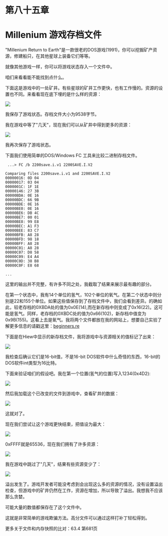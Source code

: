 # 第八十五章
# Millenium 游戏存档文件

"Millenium Return to Earth"是一款很老的DOS游戏(1991)，你可以挖掘矿产资源，修建船只，在其他星球上装备它们等等。

就像其他游戏一样，你可以将游戏状态存入一个文件中。

咱们来看看能不能找到点什么。

下面这是游戏中的一处矿井。有些星球的矿井工作更快，也有工作慢的。资源的设置也不同。来看看现在底下埋的是什么样的资源：

![](img/C85-1.png)

我保存了游戏状态。存档文件大小为9538字节。

我在游戏中等了"几天"，现在我们可以从矿井中得到更多的资源：

![](img/C85-2.png)

我再次保存了游戏状态。

下面我们使用简单的DOS/Windows FC 工具来比较二进制存档文件。

```
￼...> FC /b 2200save.i.v1 2200SAVE.I.V2Comparing files 2200save.i.v1 and 2200SAVE.I.V200000016: 0D 0400000017: 03 040000001C: 1F 1E00000146: 27 3B00000BDA: 0E 1600000BDC: 66 9B00000BDE: 0E 1600000BE0: 0E 1600000BE6: DB 4C00000BE7: 00 0100000BE8: 99 E800000BEC: A1 F300000BEE: 83 C700000BFB: A8 2800000BFD: 98 1800000BFF: A8 2800000C01: A8 2800000C07: D8 5800000C09: E4 A400000C0D: 38 B800000C0F: E8 68
...
```
这里的输出并不完整，有许多不同之处，我截取了结果来展示最有趣的部分。

在第一个状态中，我有14个单位的氢气，102个单位的氧气。在第二个状态中则分别是22和155个单位。如果这些值保存到了存档文件中，我们会看到差异。的确如此，较老存档的0XBDA处的值为0x0E(14),而在新存档中则变成了0x16(22)。这可能是氢气。同样，老存档的0XBDC处的值为0x66(102)，新存档中值变为0x9B(155)。这看上去是氧气。我将两个文件都放在我的网站上，想要自己实验了解更多信息的请戳这里：[beginners.re](http://beginners.re/examples/millenium_DOS_game/)

下面是在Hiew中显示的新存档文件，我将游戏中与资源相关的值标记了出来：

![](img/C85-3.png)

我检查后确认它们是16-bit值，不是16-bit DOS软件中什么奇怪的东西，16-bit的DOS软件int类型为16比特。

下面来验证咱们的假设吧。我在第一个位置(氢气的位置)写入1234(0x4D2):

![](img/C85-4.png)

然后我加载这个已改变的文件到游戏中，查看矿井的数据：

![](img/C85-5.png)

这就对了。


现在我们尝试让这个游戏更快结束，把值设为最大：

![](img/C85-6.png)

0xFFFF就是65536，现在我们拥有了许多资源：

![](img/C85-7.png)

我在游戏中跳过了"几天"，结果有些资源变少了：

![](img/C85-8.png)

溢出发生了。游戏开发者可能没考虑到会出现这么多的资源的情况，没有设置溢出检查，但游戏中的矿井仍然在工作，资源在增加，所以导致了溢出。我想我不应该那么贪婪。

可能大量的数值都保存在了这个文件中。

这就是非常简单的游戏欺骗方法。高分文件可以通过这样打补丁轻松得到。

更多关于文件和内存快照的比对：63.4 第681页

